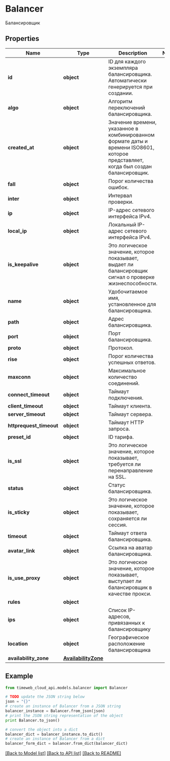 # Balancer

Балансировщик

## Properties
Name | Type | Description | Notes
------------ | ------------- | ------------- | -------------
**id** | **object** | ID для каждого экземпляра балансировщика. Автоматически генерируется при создании. | 
**algo** | **object** | Алгоритм переключений балансировщика. | 
**created_at** | **object** | Значение времени, указанное в комбинированном формате даты и времени ISO8601, которое представляет, когда был создан балансировщик. | 
**fall** | **object** | Порог количества ошибок. | 
**inter** | **object** | Интервал проверки. | 
**ip** | **object** | IP-адрес сетевого интерфейса IPv4. | 
**local_ip** | **object** | Локальный IP-адрес сетевого интерфейса IPv4. | 
**is_keepalive** | **object** | Это логическое значение, которое показывает, выдает ли балансировщик сигнал о проверке жизнеспособности. | 
**name** | **object** | Удобочитаемое имя, установленное для балансировщика. | 
**path** | **object** | Адрес балансировщика. | 
**port** | **object** | Порт балансировщика. | 
**proto** | **object** | Протокол. | 
**rise** | **object** | Порог количества успешных ответов. | 
**maxconn** | **object** | Максимальное количество соединений. | 
**connect_timeout** | **object** | Таймаут подключения. | 
**client_timeout** | **object** | Таймаут клиента. | 
**server_timeout** | **object** | Таймаут сервера. | 
**httprequest_timeout** | **object** | Таймаут HTTP запроса. | 
**preset_id** | **object** | ID тарифа. | 
**is_ssl** | **object** | Это логическое значение, которое показывает, требуется ли перенаправление на SSL. | 
**status** | **object** | Статус балансировщика. | 
**is_sticky** | **object** | Это логическое значение, которое показывает, сохраняется ли сессия. | 
**timeout** | **object** | Таймаут ответа балансировщика. | 
**avatar_link** | **object** | Ссылка на аватар балансировщика. | 
**is_use_proxy** | **object** | Это логическое значение, которое показывает, выступает ли балансировщик в качестве прокси. | 
**rules** | **object** |  | 
**ips** | **object** | Список IP-адресов, привязанных к балансировщику | 
**location** | **object** | Географическое расположение балансировщика | 
**availability_zone** | [**AvailabilityZone**](AvailabilityZone.md) |  | 

## Example

```python
from timeweb_cloud_api.models.balancer import Balancer

# TODO update the JSON string below
json = "{}"
# create an instance of Balancer from a JSON string
balancer_instance = Balancer.from_json(json)
# print the JSON string representation of the object
print Balancer.to_json()

# convert the object into a dict
balancer_dict = balancer_instance.to_dict()
# create an instance of Balancer from a dict
balancer_form_dict = balancer.from_dict(balancer_dict)
```
[[Back to Model list]](../README.md#documentation-for-models) [[Back to API list]](../README.md#documentation-for-api-endpoints) [[Back to README]](../README.md)


